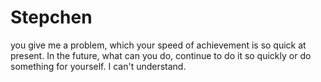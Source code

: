 # Stepchen

you give me a problem, which your speed of achievement is so quick at present. In the future, what can you do, continue to do it so quickly or do something for yourself. I can't understand.
